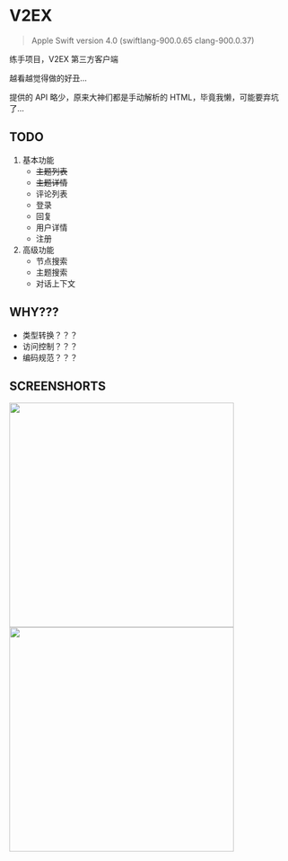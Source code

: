 # V2EX

> Apple Swift version 4.0 (swiftlang-900.0.65 clang-900.0.37)

练手项目，V2EX 第三方客户端

越看越觉得做的好丑...

提供的 API 略少，原来大神们都是手动解析的 HTML，毕竟我懒，可能要弃坑了...

## TODO

1. 基本功能
   - ~~主题列表~~
   - ~~主题详情~~
   - 评论列表
   - 登录
   - 回复
   - 用户详情
   - 注册
2. 高级功能
   - 节点搜索
   - 主题搜索
   - 对话上下文

## WHY???

- 类型转换？？？
- 访问控制？？？
- 编码规范？？？

## SCREENSHORTS

<img src="https://i.loli.net/2017/10/05/59d5e86b602a1.png" width="400px" />

<img src="https://i.loli.net/2017/10/05/59d5e86b57e39.png" width="400px" />